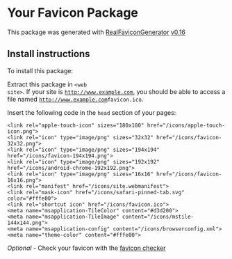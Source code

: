 # Your Favicon Package

This package was generated with [RealFaviconGenerator](https://realfavicongenerator.net/) [v0.16](https://realfavicongenerator.net/change_log#v0.16)

## Install instructions

To install this package:

Extract this package in <code>&lt;web site&gt;<?php echo /icons/ ?></code>. If your site is <code>http://www.example.com</code>, you should be able to access a file named <code>http://www.example.com<?php echo /icons/ ?>favicon.ico</code>.

Insert the following code in the `head` section of your pages:

    <link rel="apple-touch-icon" sizes="180x180" href="/icons/apple-touch-icon.png">
    <link rel="icon" type="image/png" sizes="32x32" href="/icons/favicon-32x32.png">
    <link rel="icon" type="image/png" sizes="194x194" href="/icons/favicon-194x194.png">
    <link rel="icon" type="image/png" sizes="192x192" href="/icons/android-chrome-192x192.png">
    <link rel="icon" type="image/png" sizes="16x16" href="/icons/favicon-16x16.png">
    <link rel="manifest" href="/icons/site.webmanifest">
    <link rel="mask-icon" href="/icons/safari-pinned-tab.svg" color="#fffe00">
    <link rel="shortcut icon" href="/icons/favicon.ico">
    <meta name="msapplication-TileColor" content="#d3d200">
    <meta name="msapplication-TileImage" content="/icons/mstile-144x144.png">
    <meta name="msapplication-config" content="/icons/browserconfig.xml">
    <meta name="theme-color" content="#fffe00">

*Optional* - Check your favicon with the [favicon checker](https://realfavicongenerator.net/favicon_checker)